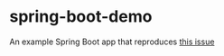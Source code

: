 # spring-boot-demo

An example Spring Boot app that reproduces [this issue](https://stackoverflow.com/questions/78957386/get-server-port-when-running-spring-boot-integration-tests-in-a-mock-environment/)
